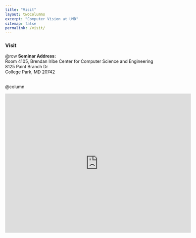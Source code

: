 ```yaml
---
title: "Visit"
layout: twoColumns
excerpt: "Computer Vision at UMD"
sitemap: false
permalink: /visit/
---
```


### Visit


@row
**Seminar Address:** <br>
Room 4105, Brendan Iribe Center for Computer Science and Engineering <br>
8125 Paint Branch Dr <br>
College Park, MD 20742 <br>
<br>

@column

<div class="map-image">
  <iframe src="https://www.google.com/maps/embed?pb=!1m26!1m12!1m3!1d12403.808871072202!2d-76.95416161367032!3d38.99358687289291!2m3!1f0!2f0!3f0!3m2!1i1024!2i768!4f13.1!4m11!3e6!4m3!3m2!1d38.9892628!2d-76.952783!4m5!1s0x89b7c7e9e636ed11%3A0x9aaf14503032f4a!2siribe!3m2!1d38.9891232!2d-76.9364707!5e0!3m2!1sen!2sus!4v1677042411453!5m2!1sen!2sus" width="600" height="450" style="border:0;" allowfullscreen=""></iframe>
 </div>



<!-- Responsive design -->
<style>
  @media screen and (max-width: 500px){
    .map-image{
      display: inline-block;
      width: 100%;
      overflow-x: hidden;
      height: auto;
    }
  }
  @media screen and (min-width: 501px){
    .map-image{
      height: 5px;
    }
  }
</style>
